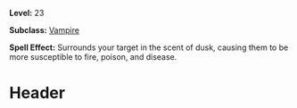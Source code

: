 <!-- TITLE: Spell: Scent Of Dusk -->
<!-- SUBTITLE:  -->

**Level:** 23

**Subclass:** [Vampire](vampire)

**Spell Effect:** Surrounds your target in the scent of dusk, causing them to be more susceptible to fire, poison, and disease.

# Header